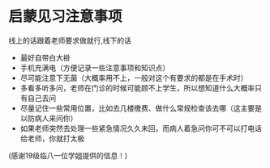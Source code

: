 # 启蒙见习注意事项

线上的话跟着老师要求做就行,线下的话

- 最好自带白大褂
- 手机充满电（方便记录一些注意事项和知识点）
- 尽可能注意下无菌（大概率用不上，一般对这个有要求的都是在手术时）
- 多看多听多问，老师在门诊的时候可能顾不上学生，所以想知道什么大概率只有自己去问
- 尽量记住一些常用位置，比如去几楼缴费、做什么常规检查该去哪（这主要是以防病人来问你）
- 如果老师突然去处理一些紧急情况久久未回，而病人着急问你可不可以打电话给老师，你就打太极

(感谢19级临八一位学姐提供的信息！)